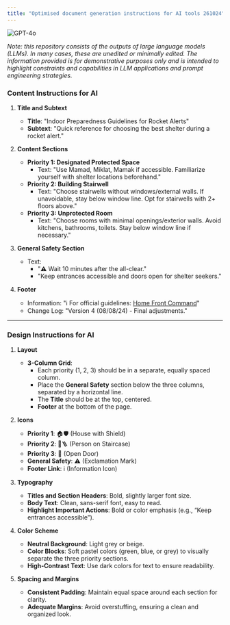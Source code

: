 ```yaml
---
title: "Optimised document generation instructions for AI tools 261024"
---
```

![GPT-4o](https://img.shields.io/badge/GPT--4o-3333FF?style=for-the-badge&logo=openai&logoColor=white)



*Note: this repository consists of the outputs of large language models (LLMs). In many cases, these are unedited or minimally edited. The information provided is for demonstrative purposes only and is intended to highlight constraints and capabilities in LLM applications and prompt engineering strategies.*


### **Content Instructions for AI**

1. **Title and Subtext**
   - **Title**: "Indoor Preparedness Guidelines for Rocket Alerts"
   - **Subtext**: "Quick reference for choosing the best shelter during a rocket alert."

2. **Content Sections**
   - **Priority 1: Designated Protected Space**
     - Text: "Use Mamad, Miklat, Mamak if accessible. Familiarize yourself with shelter locations beforehand."
   - **Priority 2: Building Stairwell**
     - Text: "Choose stairwells without windows/external walls. If unavoidable, stay below window line. Opt for stairwells with 2+ floors above."
   - **Priority 3: Unprotected Room**
     - Text: "Choose rooms with minimal openings/exterior walls. Avoid kitchens, bathrooms, toilets. Stay below window line if necessary."

3. **General Safety Section**
   - Text: 
     - "⚠️ Wait 10 minutes after the all-clear."
     - "Keep entrances accessible and doors open for shelter seekers."

4. **Footer**
   - Information: "ℹ️ For official guidelines: [Home Front Command](http://oref.org.il/eng)"
   - Change Log: "Version 4 (08/08/24) - Final adjustments."

---

### **Design Instructions for AI**

1. **Layout**
   - **3-Column Grid**: 
     - Each priority (1, 2, 3) should be in a separate, equally spaced column.
     - Place the **General Safety** section below the three columns, separated by a horizontal line.
     - The **Title** should be at the top, centered. 
     - **Footer** at the bottom of the page.

2. **Icons**
   - **Priority 1**: 🏠🛡️ (House with Shield)
   - **Priority 2**: 🏃🪜 (Person on Staircase)
   - **Priority 3**: 🚪 (Open Door)
   - **General Safety**: ⚠️ (Exclamation Mark)
   - **Footer Link**: ℹ️ (Information Icon)

3. **Typography**
   - **Titles and Section Headers**: Bold, slightly larger font size.
   - **Body Text**: Clean, sans-serif font, easy to read.
   - **Highlight Important Actions**: Bold or color emphasis (e.g., “Keep entrances accessible”).

4. **Color Scheme**
   - **Neutral Background**: Light grey or beige.
   - **Color Blocks**: Soft pastel colors (green, blue, or grey) to visually separate the three priority sections.
   - **High-Contrast Text**: Use dark colors for text to ensure readability.

5. **Spacing and Margins**
   - **Consistent Padding**: Maintain equal space around each section for clarity.
   - **Adequate Margins**: Avoid overstuffing, ensuring a clean and organized look.

 
